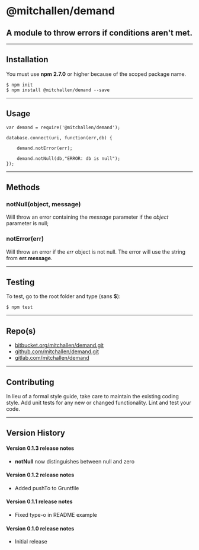 @mitchallen/demand
===============================

A module to throw errors if conditions aren't met.
----------------------------------------------------

* * *

## Installation

You must use __npm__ __2.7.0__ or higher because of the scoped package name.

    $ npm init
    $ npm install @mitchallen/demand --save
  
* * *

## Usage

    var demand = require('@mitchallen/demand');

 	database.connect(uri, function(err,db) {

 		demand.notError(err);

		demand.notNull(db,"ERROR: db is null");
 	});


* * * 

## Methods

### notNull(object, message)

Will throw an error containing the *message* parameter if the *object* parameter is null;

### notError(err)

Will throw an error if the *err* object is not null. The error will use the string from __err.message__.

* * *

## Testing

To test, go to the root folder and type (sans __$__):

    $ npm test
   
* * *
 
## Repo(s)

* [bitbucket.org/mitchallen/demand.git](https://bitbucket.org/mitchallen/demand.git)
* [github.com/mitchallen/demand.git](https://github.com/mitchallen/demand.git)
* [gitlab.com/mitchallen/demand](https://gitlab.com/mitchallen/demand)

* * *

## Contributing

In lieu of a formal style guide, take care to maintain the existing coding style.
Add unit tests for any new or changed functionality. Lint and test your code.

* * *

## Version History

#### Version 0.1.3 release notes

* __notNull__ now distinguishes between null and zero

#### Version 0.1.2 release notes

* Added pushTo to Gruntfile

#### Version 0.1.1 release notes

* Fixed type-o in README example

#### Version 0.1.0 release notes

* Initial release